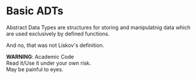 # Basic ADTs

Abstract Data Types are structures for storing and manipulatnig data which are used exclusively by defined functions.

And no, that was not Liskov's definition.

**WARNING**: Academic Code  
Read it/Use it under your own risk.  
May be painful to eyes.  
